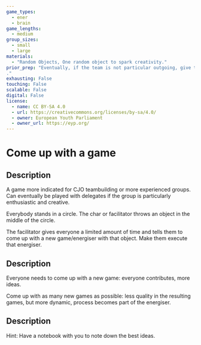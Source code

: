 ```yaml
---
game_types:
  - ener
  - brain
game_lengths:
  - medium
group_sizes:
  - small
  - large
materials:
  - "Random Objects, One random object to spark creativity."
prior_prep: "Eventually, if the team is not particular outgoing, give them five minutes to each think of something on their own. You may need to give an example yourself.
."
exhausting: False
touching: False
scalable: False
digital: False
license:
  - name: CC BY-SA 4.0
  - url: https://creativecommons.org/licenses/by-sa/4.0/
  - owner: European Youth Parliament
  - owner_url: https://eyp.org/
---
```

# Come up with a game

## Description
A game more indicated for CJO teambuilding or more experienced groups. Can eventually be played with delegates if the group is particularly enthusiastic and creative.

Everybody stands in a circle. The char or facilitator throws an object in the middle of the circle.

The facilitator gives everyone a limited amount of time and tells them to come up with a new game/energiser with that object. Make them execute that energiser.

## Description
Everyone needs to come up with a new game: everyone contributes, more ideas.

Come up with as many new games as possible: less quality in the resulting games, but more dynamic, process becomes part of the energiser.

## Description
Hint: Have a notebook with you to note down the best ideas.
